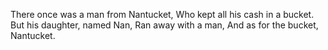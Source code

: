 There once was a man from Nantucket,
Who kept all his cash in a bucket.
But his daughter, named Nan,
Ran away with a man,
And as for the bucket, Nantucket.
